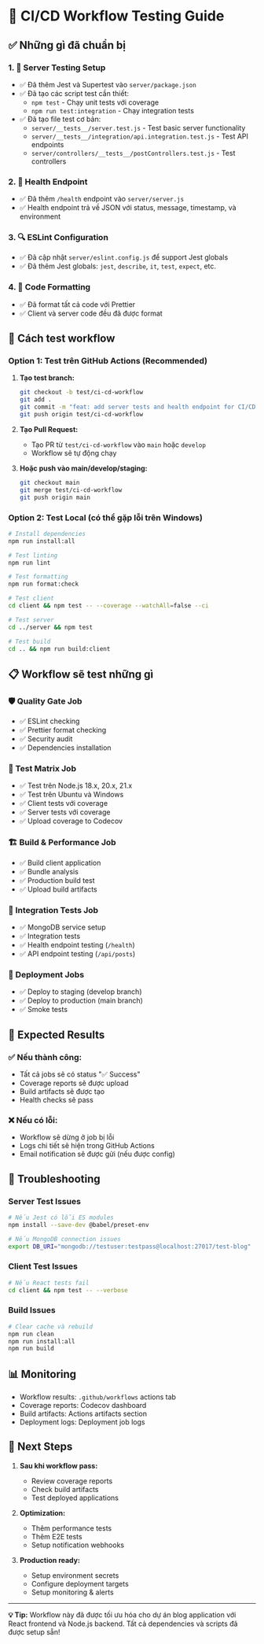 # 🧪 CI/CD Workflow Testing Guide

## ✅ Những gì đã chuẩn bị

### 1. 🔧 Server Testing Setup

- ✅ Đã thêm Jest và Supertest vào `server/package.json`
- ✅ Đã tạo các script test cần thiết:
  - `npm test` - Chạy unit tests với coverage
  - `npm run test:integration` - Chạy integration tests
- ✅ Đã tạo file test cơ bản:
  - `server/__tests__/server.test.js` - Test basic server functionality
  - `server/__tests__/integration/api.integration.test.js` - Test API endpoints
  - `server/controllers/__tests__/postControllers.test.js` - Test controllers

### 2. 🏥 Health Endpoint

- ✅ Đã thêm `/health` endpoint vào `server/server.js`
- ✅ Health endpoint trả về JSON với status, message, timestamp, và environment

### 3. 🔍 ESLint Configuration

- ✅ Đã cập nhật `server/eslint.config.js` để support Jest globals
- ✅ Đã thêm Jest globals: `jest`, `describe`, `it`, `test`, `expect`, etc.

### 4. 🎨 Code Formatting

- ✅ Đã format tất cả code với Prettier
- ✅ Client và server code đều đã được format

## 🚀 Cách test workflow

### Option 1: Test trên GitHub Actions (Recommended)

1. **Tạo test branch:**

   ```bash
   git checkout -b test/ci-cd-workflow
   git add .
   git commit -m "feat: add server tests and health endpoint for CI/CD"
   git push origin test/ci-cd-workflow
   ```

2. **Tạo Pull Request:**
   - Tạo PR từ `test/ci-cd-workflow` vào `main` hoặc `develop`
   - Workflow sẽ tự động chạy

3. **Hoặc push vào main/develop/staging:**
   ```bash
   git checkout main
   git merge test/ci-cd-workflow
   git push origin main
   ```

### Option 2: Test Local (có thể gặp lỗi trên Windows)

```bash
# Install dependencies
npm run install:all

# Test linting
npm run lint

# Test formatting
npm run format:check

# Test client
cd client && npm test -- --coverage --watchAll=false --ci

# Test server
cd ../server && npm test

# Test build
cd .. && npm run build:client
```

## 📋 Workflow sẽ test những gì

### 🛡️ Quality Gate Job

- ✅ ESLint checking
- ✅ Prettier format checking
- ✅ Security audit
- ✅ Dependencies installation

### 🧪 Test Matrix Job

- ✅ Test trên Node.js 18.x, 20.x, 21.x
- ✅ Test trên Ubuntu và Windows
- ✅ Client tests với coverage
- ✅ Server tests với coverage
- ✅ Upload coverage to Codecov

### 🏗️ Build & Performance Job

- ✅ Build client application
- ✅ Bundle analysis
- ✅ Production build test
- ✅ Upload build artifacts

### 🔄 Integration Tests Job

- ✅ MongoDB service setup
- ✅ Integration tests
- ✅ Health endpoint testing (`/health`)
- ✅ API endpoint testing (`/api/posts`)

### 🚀 Deployment Jobs

- ✅ Deploy to staging (develop branch)
- ✅ Deploy to production (main branch)
- ✅ Smoke tests

## 🎯 Expected Results

### ✅ Nếu thành công:

- Tất cả jobs sẽ có status "✅ Success"
- Coverage reports sẽ được upload
- Build artifacts sẽ được tạo
- Health checks sẽ pass

### ❌ Nếu có lỗi:

- Workflow sẽ dừng ở job bị lỗi
- Logs chi tiết sẽ hiện trong GitHub Actions
- Email notification sẽ được gửi (nếu được config)

## 🔧 Troubleshooting

### Server Test Issues

```bash
# Nếu Jest có lỗi ES modules
npm install --save-dev @babel/preset-env

# Nếu MongoDB connection issues
export DB_URI="mongodb://testuser:testpass@localhost:27017/test-blog"
```

### Client Test Issues

```bash
# Nếu React tests fail
cd client && npm test -- --verbose
```

### Build Issues

```bash
# Clear cache và rebuild
npm run clean
npm run install:all
npm run build
```

## 📊 Monitoring

- Workflow results: `.github/workflows` actions tab
- Coverage reports: Codecov dashboard
- Build artifacts: Actions artifacts section
- Deployment logs: Deployment job logs

## 🎉 Next Steps

1. **Sau khi workflow pass:**
   - Review coverage reports
   - Check build artifacts
   - Test deployed applications

2. **Optimization:**
   - Thêm performance tests
   - Thêm E2E tests
   - Setup notification webhooks

3. **Production ready:**
   - Setup environment secrets
   - Configure deployment targets
   - Setup monitoring & alerts

---

**💡 Tip:** Workflow này đã được tối ưu hóa cho dự án blog application với React frontend và Node.js backend. Tất cả dependencies và scripts đã được setup sẵn!
